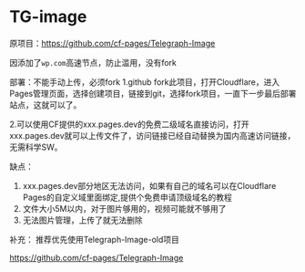 # TG-image

原项目：https://github.com/cf-pages/Telegraph-Image

因添加了`wp.com`高速节点，防止滥用，没有fork







部署：不能手动上传，必须fork
1.github  fork此项目，打开Cloudflare，进入Pages管理页面，选择创建项目，链接到git，选择fork项目，一直下一步最后部署站点，这就可以了。

2.可以使用CF提供的xxx.pages.dev的免费二级域名直接访问，打开xxx.pages.dev就可以上传文件了，访问链接已经自动替换为国内高速访问链接，无需科学SW。


缺点：
1. xxx.pages.dev部分地区无法访问，如果有自己的域名可以在Cloudflare Pages的自定义域里面绑定,提供个免费申请顶级域名的教程  
2. 文件大小5M以内，对于图片够用的，视频可能就不够用了
3. 无法图片管理，上传了就无法删除




补充：
推荐优先使用Telegraph-Image-old项目


https://github.com/cf-pages/Telegraph-Image
